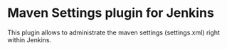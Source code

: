 Maven Settings plugin for Jenkins
=================================

This plugin allows to administrate the maven settings (settings.xml) right within Jenkins.



